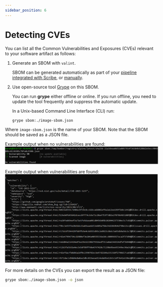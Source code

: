 ```yaml
---
sidebar_position: 6
---
```


# Detecting CVEs

You can list all the Common Vulnerabilities and Exposures (CVEs) relevant to your software artifact as follows: 
1. Generate an SBOM with `valint`.
   
   SBOM can be generated automatically as part of your [pipeline integrated with Scribe](../docs/ci-integrations "integrating Scribe into a pipeline"), or [manually](../docs/CLI/gensbom/gensbomcli "Manually run gensbom from a CLI"). 
2. Use open-source tool [Grype](https://github.com/anchore/grype "Grype") on this SBOM. 
    
   You can run **grype** either offline or online. If you run offline, you need to update the tool frequently and suppress the automatic update.  

   In a Unix-based Command Line Interface (CLI) run:  
   ```sh    
   grype sbom:./image-sbom.json
   ```

  Where `image-sbom.json` is the name of your SBOM. Note that the SBOM should be saved as a JSON file. 

   Example output when no vulnerabilities are found:
![Grype alpine no vulnerabilities](../static/img/grype/grype_alpine.png "Grype alpine - no vulnerabilities")

   Example output when vulnerabilities are found:
![Grype couchbase](../static/img/grype/couchbase_cve.png "Grype couchbase")

For more details on the CVEs you can export the result as a JSON file:  
```sh
grype sbom:./image-sbom.json -o json
```
